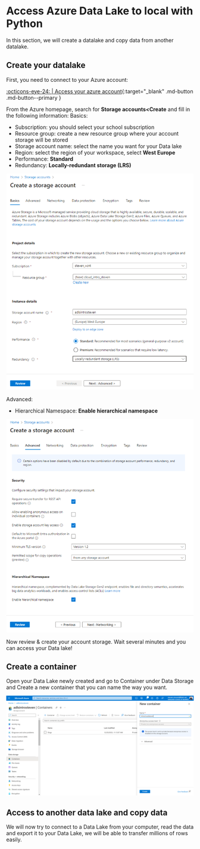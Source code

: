 # Access Azure Data Lake to local with Python

In this section, we will create a datalake and copy data from another datalake.

## Create your datalake

First, you need to connect to your Azure account:

[:octicons-eye-24: | Access your azure account](https://portal.azure.com/#home){:target="_blank" .md-button .md-button--primary }

From the Azure homepage, search for **Storage accounts<Create** and fill in the following information:
Basics:

- Subscription: you should select your school subscription
- Resource group: create a new resource group where your account storage will be stored
- Storage account name: select the name you want for your Data lake
- Region: select the region of your workspace, select **West Europe**
- Performance: **Standard**
- Redundancy: **Locally-redundant storage (LRS)**

![image](../../../assets/images/azure_create_account_storage.png)

Advanced:

- Hierarchical Namespace: **Enable hierarchical namespace**

![image](../../../assets/images/azure_create_account_storage_advanced.png)

Now review & create your account storage. Wait several minutes and you can access your Data lake!

## Create a container

Open your Data Lake newly created and go to Container under Data Storage and Create a new container that you can name the way you want.

![image](../../../assets/images/azure_create_adls_container.png)

## Access to another data lake and copy data

We will now try to connect to a Data Lake from your computer, read the data and export it to your Data Lake, we will be able to transfer millions of rows easily.

